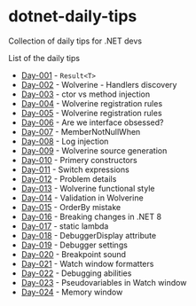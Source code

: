 # dotnet-daily-tips
Collection of daily tips for .NET devs

List of the daily tips

- [Day-001](./tip-001/README.md) - `Result<T>`
- [Day-002](./tip-002/README.md) - Wolverine - Handlers discovery
- [Day-003](./tip-003/README.md) - ctor vs method injection
- [Day-004](./tip-004/README.md) - Wolverine registration rules
- [Day-005](./tip-005/README.md) - Wolverine registration rules
- [Day-006](./tip-006/README.md) - Are we interface obsessed?
- [Day-007](./tip-007/README.md) - MemberNotNullWhen
- [Day-008](./tip-008/README.md) - Log injection
- [Day-009](./tip-009/README.md) - Wolverine source generation
- [Day-010](./tip-010/README.md) - Primery constructors
- [Day-011](./tip-011/README.md) - Switch expressions
- [Day-012](./tip-012/README.md) - Problem details
- [Day-013](./tip-013/README.md) - Wolverine functional style
- [Day-014](./tip-014/README.md) - Validation in Wolverine
- [Day-015](./tip-015/README.md) - OrderBy mistake
- [Day-016](./tip-016/README.md) - Breaking changes in .NET 8
- [Day-017](./tip-017/README.md) - static lambda
- [Day-018](./tip-018/README.md) - DebuggerDisplay attribute
- [Day-019](./tip-019/README.md) - Debugger settings
- [Day-020](./tip-020/README.md) - Breakpoint sound
- [Day-021](./tip-021/README.md) - Watch window formatters
- [Day-022](./tip-022/README.md) - Debugging abilities
- [Day-023](./tip-023/README.md) - Pseudovariables in Watch window
- [Day-024](./tip-024/README.md) - Memory window